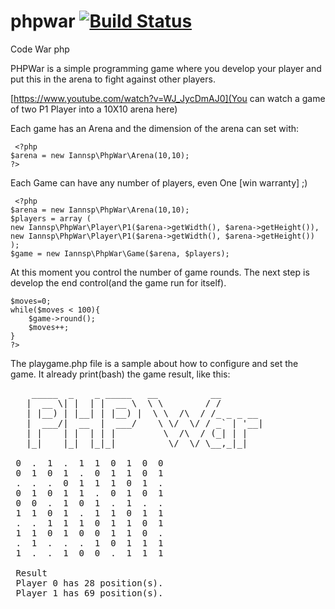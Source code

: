 phpwar [![Build Status](https://secure.travis-ci.org/iannsp/phpwar.png?branch=master)](http://travis-ci.org/iannsp/phpwar)
======

Code War php

PHPWar is a simple programming game where you develop your player and put this in the arena to fight against other players.

[https://www.youtube.com/watch?v=WJ_JycDmAJ0](You can watch a game of two P1 Player into a 10X10 arena here)

Each game has an Arena and the dimension of the arena can set with:

     <?php
    $arena = new Iannsp\PhpWar\Arena(10,10);
    ?>

Each Game can have any number of players, even One [win warranty] ;)
    
     <?php
    $arena = new Iannsp\PhpWar\Arena(10,10);
    $players = array (
    new Iannsp\PhpWar\Player\P1($arena->getWidth(), $arena->getHeight()),
    new Iannsp\PhpWar\Player\P1($arena->getWidth(), $arena->getHeight())
    );
    $game = new Iannsp\PhpWar\Game($arena, $players);


At this moment you control the number of game rounds. The next step is develop the end control(and the game run for itself).  

    $moves=0;
    while($moves < 100){
        $game->round();
        $moves++;
    }
    ?>


The playgame.php file is a sample about how to configure and set the game. It already print(bash) the game result, like this: 

<pre>
    _____  _    _ _____   __          __        
   |  __ \| |  | |  __ \  \ \        / /        
   | |__) | |__| | |__) |  \ \  /\  / /_ _ _ __ 
   |  ___/|  __  |  ___/    \ \/  \/ / _` | '__|
   | |    | |  | | |         \  /\  / (_| | |   
   |_|    |_|  |_|_|          \/  \/ \__,_|_|   

 0  .  1  .  1  1  0  1  0  0 
 0  1  0  1  .  0  1  1  0  1 
 .  .  .  0  1  1  1  0  1  . 
 0  1  0  1  1  .  0  1  0  1 
 0  0  .  1  0  1  .  1  .  . 
 1  1  0  1  .  1  1  0  1  1 
 .  .  1  1  1  0  1  1  0  1 
 1  1  0  1  0  0  1  1  0  . 
 .  1  .  .  .  1  0  1  1  1 
 1  .  .  1  0  0  .  1  1  1 
 
 Result
 Player 0 has 28 position(s).
 Player 1 has 69 position(s).
</pre>    

